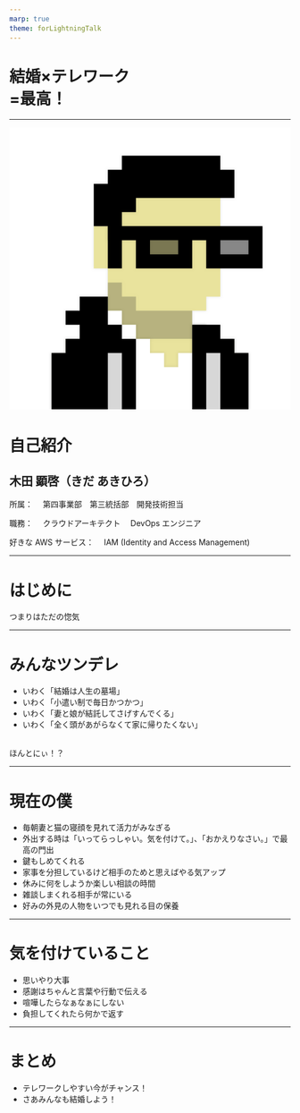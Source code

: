 ```yaml
---
marp: true
theme: forLightningTalk
---
```

<!--
class: title
-->


# 結婚×テレワーク<br>=最高！

---
<!--
class: slides
footer: '結婚×テレワーク=最高！'
paginate: true
-->

![bg right:30% 80%](./images/icon_self.png)
# 自己紹介
## 木田 顕啓（きだ あきひろ）

所属：
　第四事業部　第三統括部　開発技術担当

職務：
　クラウドアーキテクト
　DevOps エンジニア

好きな AWS サービス：
　IAM (Identity and Access Management)

---
<!--
_class: slides_3
-->

# はじめに
つまりはただの惚気

---

# みんなツンデレ
* いわく「結婚は人生の墓場」
* いわく「小遣い制で毎日かつかつ」
* いわく「妻と娘が結託してさげすんでくる」
* いわく「全く頭があがらなくて家に帰りたくない」
<br><br>

ほんとにぃ！？

---
# 現在の僕
* 毎朝妻と猫の寝顔を見れて活力がみなぎる
* 外出する時は「いってらっしゃい。気を付けて。」、「おかえりなさい。」で最高の門出
* 鍵もしめてくれる
* 家事を分担しているけど相手のためと思えばやる気アップ
* 休みに何をしようか楽しい相談の時間
* 雑談しまくれる相手が常にいる
* 好みの外見の人物をいつでも見れる目の保養

---
# 気を付けていること
* 思いやり大事
* 感謝はちゃんと言葉や行動で伝える
* 喧嘩したらなぁなぁにしない
* 負担してくれたら何かで返す

---
<!--
_class: slides_3
-->
# まとめ
* テレワークしやすい今がチャンス！
* さあみんなも結婚しよう！